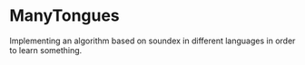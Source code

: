 ManyTongues
===========

Implementing an algorithm based on soundex in different languages in order to learn something.
